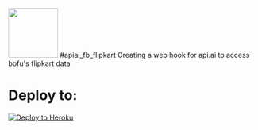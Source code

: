 <img src="https://cdn.dribbble.com/users/123162/screenshots/1261058/logo_1x.png" height="100px" />
#apiai_fb_flipkart
Creating a web hook for api.ai to access bofu's flipkart data

# Deploy to:
[![Deploy to Heroku](https://www.herokucdn.com/deploy/button.svg)](https://heroku.com/deploy)